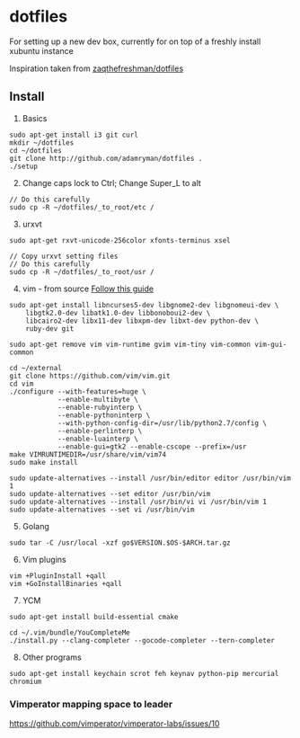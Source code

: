 # dotfiles

For setting up a new dev box, currently for on top of a freshly install xubuntu instance

Inspiration taken from [zaqthefreshman/dotfiles](https://github.com/zaqthefreshman/dotfiles)

## Install

1. Basics
```
sudo apt-get install i3 git curl
mkdir ~/dotfiles
cd ~/dotfiles
git clone http://github.com/adamryman/dotfiles .
./setup
```

2. Change caps lock to Ctrl; Change Super_L to alt

```
// Do this carefully
sudo cp -R ~/dotfiles/_to_root/etc /
```

3. urxvt

```
sudo apt-get rxvt-unicode-256color xfonts-terminus xsel

// Copy urxvt setting files
// Do this carefully
sudo cp -R ~/dotfiles/_to_root/usr /
```

4. vim - from source [Follow this guide](https://github.com/Valloric/YouCompleteMe/wiki/Building-Vim-from-source)

```
sudo apt-get install libncurses5-dev libgnome2-dev libgnomeui-dev \
    libgtk2.0-dev libatk1.0-dev libbonoboui2-dev \
    libcairo2-dev libx11-dev libxpm-dev libxt-dev python-dev \
    ruby-dev git

sudo apt-get remove vim vim-runtime gvim vim-tiny vim-common vim-gui-common

cd ~/external
git clone https://github.com/vim/vim.git
cd vim
./configure --with-features=huge \
            --enable-multibyte \
            --enable-rubyinterp \
            --enable-pythoninterp \
            --with-python-config-dir=/usr/lib/python2.7/config \
            --enable-perlinterp \
            --enable-luainterp \
            --enable-gui=gtk2 --enable-cscope --prefix=/usr
make VIMRUNTIMEDIR=/usr/share/vim/vim74
sudo make install

sudo update-alternatives --install /usr/bin/editor editor /usr/bin/vim 1
sudo update-alternatives --set editor /usr/bin/vim
sudo update-alternatives --install /usr/bin/vi vi /usr/bin/vim 1
sudo update-alternatives --set vi /usr/bin/vim
```
5. Golang
```
sudo tar -C /usr/local -xzf go$VERSION.$OS-$ARCH.tar.gz
```

6. Vim plugins
```
vim +PluginInstall +qall
vim +GoInstallBinaries +qall
```

7. YCM
```
sudo apt-get install build-essential cmake

cd ~/.vim/bundle/YouCompleteMe
./install.py --clang-completer --gocode-completer --tern-completer
```

8. Other programs
```
sudo apt-get install keychain scrot feh keynav python-pip mercurial chromium
```

### Vimperator mapping space to leader

https://github.com/vimperator/vimperator-labs/issues/10

